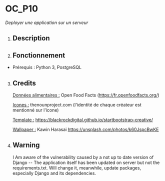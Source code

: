 # OC_P10
 *Deployer une application sur un serveur*

1. ## Description

2. ## Fonctionnement

- Prérequis : Python 3, PostgreSQL  

3. ## Credits

   <u>Données alimentaires :</u> Open Food Facts (https://fr.openfoodfacts.org/)

   <u>Icones :</u> thenounproject.com (l'identité de chaque créateur est mentionné sur l'icone)

   <u>Template :</u> https://blackrockdigital.github.io/startbootstrap-creative/

   <u>Wallpaper :</u> Kawin Harasai https://unsplash.com/photos/k60JspcBwKE

4. ## Warning

   I Am aware of the vulnerability caused by a not up to date version of Django -- The application itself has been updated on server but not the requirements.txt.
   Will change it, meanwhile, update packages, especially Django and its dependencies.
